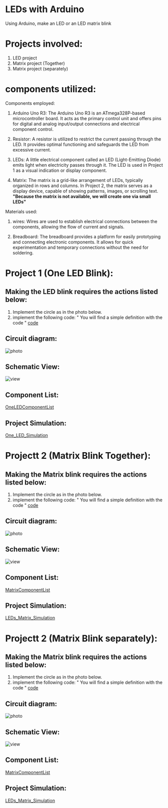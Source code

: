 # LEDs with Arduino
Using Arduino, make an LED or an LED matrix blink
# Projects involved:
   1. LED project
   2. Matrix project (Together)
   3. Matrix project (separately)
      
# components utilized:
   Components employed: 
   
  1. Arduino Uno R3: 
     The Arduino Uno R3 is an ATmega328P-based microcontroller board. It acts as the primary control unit and offers pins for digital and analog input/output connections and electrical component control.
     
  2. Resistor:
     A resistor is utilized to restrict the current passing through the LED. It provides optimal functioning and safeguards the LED from excessive current.

  3. LEDs:
     A little electrical component called an LED (Light-Emitting Diode) emits light when electricity passes through it. The LED is used in Project 1 as a visual indication or display component.
  4. Matrix:
     The matrix is a grid-like arrangement of LEDs, typically organized in rows and columns. In Project 2, the matrix serves as a display device, capable of showing patterns, images, or scrolling text. 
   **"Because the matrix is ​​not available, we will create one via small LEDs"**

   Materials used:
   1. wires:
     Wires are used to establish electrical connections between the components, allowing the flow of current and signals.
     
  2. Breadboard:
     The breadboard provides a platform for easily prototyping and connecting electronic components. It allows for quick experimentation and temporary connections without the need for soldering.

     
# Project 1 (One LED Blink):

## Making the LED blink requires the actions listed below:
 1. Implement the circle as in the photo below.
 2. implement the following code:
    " You will find a simple definition with the code "
    [code](one_led1.ino)
    
## Circuit diagram:

 ![photo](oneLed.png)

## Schematic View:

 ![view](OneLedSchematicView.png)

## Component List:
 [OneLEDComponentList](bom(1).csv)
 
## Project Simulation:

   [One_LED_Simulation](https://www.tinkercad.com/things/9RqAp2i8Kv1?sharecode=SRRs4kuQcDXSNCNJreI9U81CKv-d_VdoaQ8gEULciP4)

# Projectt 2 (Matrix Blink Together):

## Making the Matrix blink requires the actions listed below:
 1. Implement the circle as in the photo below.
 2. implement the following code:
    " You will find a simple definition with the code "
    [code](leds_matrix1.ino)
    
## Circuit diagram:

 ![photo](Leds_Matrix.png)
 
## Schematic View:

 ![view](MatrixLedSchematicView.png)

## Component List:
 [MatrixComponentList](bom.csv)
 
## Project Simulation:

   [LEDs_Matrix_Simulation](https://www.tinkercad.com/things/gbCONzobMt5?sharecode=TJ898d1SV5XW51pPebJpzKuATCj2WapI4wcFLrvNi_E)

# Projectt 2 (Matrix Blink separately):

## Making the Matrix blink requires the actions listed below:
 1. Implement the circle as in the photo below.
 2. implement the following code:
    " You will find a simple definition with the code "
    [code](Matrix2.ino)
    
## Circuit diagram:

 ![photo](MatrixLEDs2.png)
 
## Schematic View:

 ![view](MatrixLEDs2SchematicView.png)

## Component List:

 [MatrixComponentList](bom(2).csv)
 
## Project Simulation:

   [LEDs_Matrix_Simulation](https://www.tinkercad.com/things/0HyPAtV2ULj?sharecode=zr1GIlCq59KSIdWg4OPfTzTlCx49H1pn7LD-57_-XWU)

